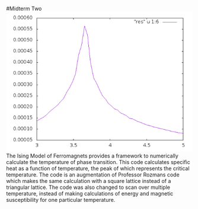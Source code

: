 #Midterm Two
![Ising model](ising-triangular.png "Specific heat") 
The Ising Model of Ferromagnets provides a framework to numerically calculate the temperature of phase transition. This code calculates specific heat as a function of temperature, the peak of which represents the critical temperature. The code is an augmentation of Professor Rozmans code which makes the same calculation with a square lattice instead of a triangular lattice. The code was also changed to scan over multiple temperature, instead of making calculations of energy and magnetic susceptibility for one particular temperature.
